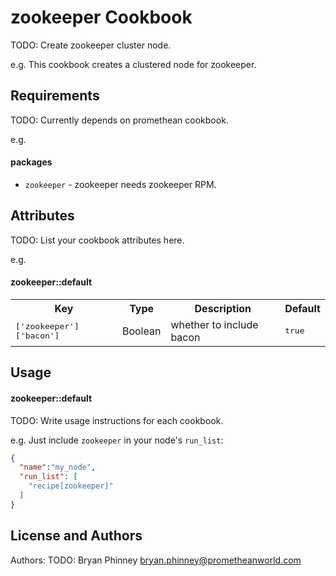 zookeeper Cookbook
==================
TODO: Create zookeeper cluster node.

e.g.
This cookbook creates a clustered node for zookeeper.

Requirements
------------
TODO: Currently depends on promethean cookbook.

e.g.
#### packages
- `zookeeper` - zookeeper needs zookeeper RPM.

Attributes
----------
TODO: List your cookbook attributes here.

e.g.
#### zookeeper::default
<table>
  <tr>
    <th>Key</th>
    <th>Type</th>
    <th>Description</th>
    <th>Default</th>
  </tr>
  <tr>
    <td><tt>['zookeeper']['bacon']</tt></td>
    <td>Boolean</td>
    <td>whether to include bacon</td>
    <td><tt>true</tt></td>
  </tr>
</table>

Usage
-----
#### zookeeper::default
TODO: Write usage instructions for each cookbook.

e.g.
Just include `zookeeper` in your node's `run_list`:

```json
{
  "name":"my_node",
  "run_list": [
    "recipe[zookeeper]"
  ]
}
```

License and Authors
-------------------
Authors: TODO: Bryan Phinney <bryan.phinney@prometheanworld.com>
